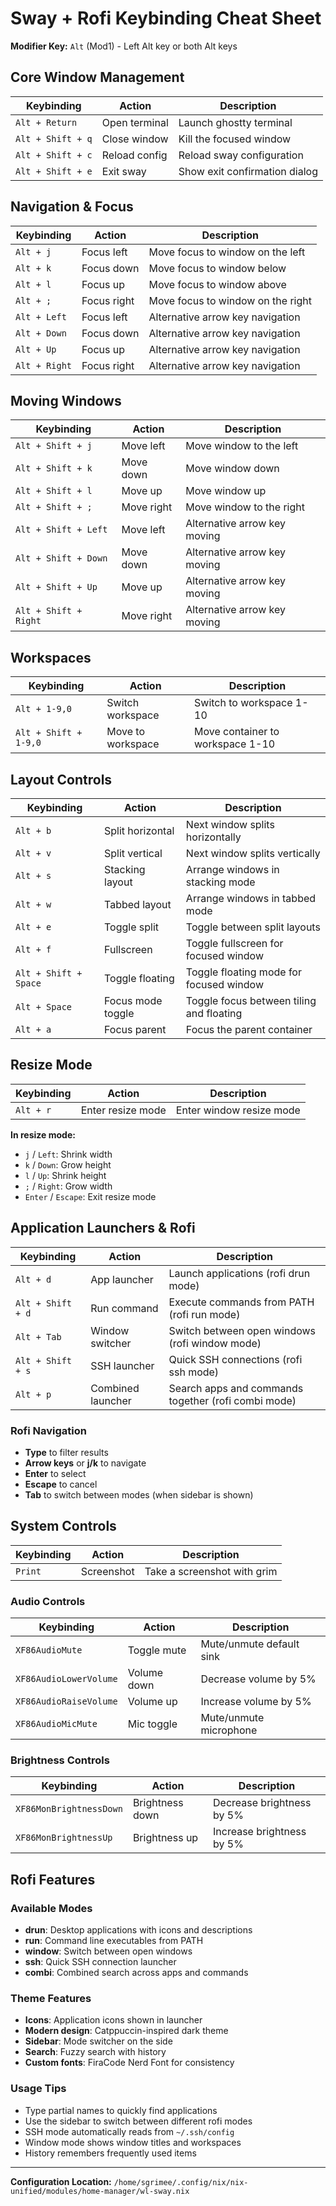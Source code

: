 # Sway + Rofi Keybinding Cheat Sheet

**Modifier Key:** `Alt` (Mod1) - Left Alt key or both Alt keys

## Core Window Management

| Keybinding | Action | Description |
|------------|--------|-------------|
| `Alt + Return` | Open terminal | Launch ghostty terminal |
| `Alt + Shift + q` | Close window | Kill the focused window |
| `Alt + Shift + c` | Reload config | Reload sway configuration |
| `Alt + Shift + e` | Exit sway | Show exit confirmation dialog |

## Navigation & Focus

| Keybinding | Action | Description |
|------------|--------|-------------|
| `Alt + j` | Focus left | Move focus to window on the left |
| `Alt + k` | Focus down | Move focus to window below |
| `Alt + l` | Focus up | Move focus to window above |
| `Alt + ;` | Focus right | Move focus to window on the right |
| `Alt + Left` | Focus left | Alternative arrow key navigation |
| `Alt + Down` | Focus down | Alternative arrow key navigation |
| `Alt + Up` | Focus up | Alternative arrow key navigation |
| `Alt + Right` | Focus right | Alternative arrow key navigation |

## Moving Windows

| Keybinding | Action | Description |
|------------|--------|-------------|
| `Alt + Shift + j` | Move left | Move window to the left |
| `Alt + Shift + k` | Move down | Move window down |
| `Alt + Shift + l` | Move up | Move window up |
| `Alt + Shift + ;` | Move right | Move window to the right |
| `Alt + Shift + Left` | Move left | Alternative arrow key moving |
| `Alt + Shift + Down` | Move down | Alternative arrow key moving |
| `Alt + Shift + Up` | Move up | Alternative arrow key moving |
| `Alt + Shift + Right` | Move right | Alternative arrow key moving |

## Workspaces

| Keybinding | Action | Description |
|------------|--------|-------------|
| `Alt + 1-9,0` | Switch workspace | Switch to workspace 1-10 |
| `Alt + Shift + 1-9,0` | Move to workspace | Move container to workspace 1-10 |

## Layout Controls

| Keybinding | Action | Description |
|------------|--------|-------------|
| `Alt + b` | Split horizontal | Next window splits horizontally |
| `Alt + v` | Split vertical | Next window splits vertically |
| `Alt + s` | Stacking layout | Arrange windows in stacking mode |
| `Alt + w` | Tabbed layout | Arrange windows in tabbed mode |
| `Alt + e` | Toggle split | Toggle between split layouts |
| `Alt + f` | Fullscreen | Toggle fullscreen for focused window |
| `Alt + Shift + Space` | Toggle floating | Toggle floating mode for focused window |
| `Alt + Space` | Focus mode toggle | Toggle focus between tiling and floating |
| `Alt + a` | Focus parent | Focus the parent container |

## Resize Mode

| Keybinding | Action | Description |
|------------|--------|-------------|
| `Alt + r` | Enter resize mode | Enter window resize mode |

**In resize mode:**
- `j` / `Left`: Shrink width
- `k` / `Down`: Grow height  
- `l` / `Up`: Shrink height
- `;` / `Right`: Grow width
- `Enter` / `Escape`: Exit resize mode

## Application Launchers & Rofi

| Keybinding | Action | Description |
|------------|--------|-------------|
| `Alt + d` | App launcher | Launch applications (rofi drun mode) |
| `Alt + Shift + d` | Run command | Execute commands from PATH (rofi run mode) |
| `Alt + Tab` | Window switcher | Switch between open windows (rofi window mode) |
| `Alt + Shift + s` | SSH launcher | Quick SSH connections (rofi ssh mode) |
| `Alt + p` | Combined launcher | Search apps and commands together (rofi combi mode) |

### Rofi Navigation
- **Type** to filter results
- **Arrow keys** or **j/k** to navigate
- **Enter** to select
- **Escape** to cancel
- **Tab** to switch between modes (when sidebar is shown)

## System Controls

| Keybinding | Action | Description |
|------------|--------|-------------|
| `Print` | Screenshot | Take a screenshot with grim |

### Audio Controls
| Keybinding | Action | Description |
|------------|--------|-------------|
| `XF86AudioMute` | Toggle mute | Mute/unmute default sink |
| `XF86AudioLowerVolume` | Volume down | Decrease volume by 5% |
| `XF86AudioRaiseVolume` | Volume up | Increase volume by 5% |
| `XF86AudioMicMute` | Mic toggle | Mute/unmute microphone |

### Brightness Controls
| Keybinding | Action | Description |
|------------|--------|-------------|
| `XF86MonBrightnessDown` | Brightness down | Decrease brightness by 5% |
| `XF86MonBrightnessUp` | Brightness up | Increase brightness by 5% |

## Rofi Features

### Available Modes
- **drun**: Desktop applications with icons and descriptions
- **run**: Command line executables from PATH
- **window**: Switch between open windows
- **ssh**: Quick SSH connection launcher
- **combi**: Combined search across apps and commands

### Theme Features
- **Icons**: Application icons shown in launcher
- **Modern design**: Catppuccin-inspired dark theme
- **Sidebar**: Mode switcher on the side
- **Search**: Fuzzy search with history
- **Custom fonts**: FiraCode Nerd Font for consistency

### Usage Tips
- Type partial names to quickly find applications
- Use the sidebar to switch between different rofi modes
- SSH mode automatically reads from `~/.ssh/config`
- Window mode shows window titles and workspaces
- History remembers frequently used items

---

**Configuration Location:** `/home/sgrimee/.config/nix/nix-unified/modules/home-manager/wl-sway.nix`